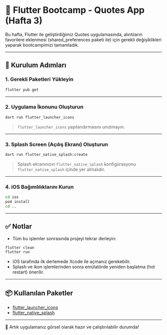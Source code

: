 # 📱 Flutter Bootcamp - Quotes App (Hafta 3)

Bu hafta, Flutter ile geliştirdiğimiz Quotes uygulamasında, alıntıların favorilere eklenmesi (shared_preferences paketi ile) için gerekli değişiklikleri yaparak bootcampimizi tamamladık.

---

## 🚀 Kurulum Adımları

### 1. Gerekli Paketleri Yükleyin

```bash
flutter pub get
```

---

### 2. Uygulama İkonunu Oluşturun

```bash
dart run flutter_launcher_icons
```

> `flutter_launcher_icons` yapılandırmasını unutmayın.

---

### 3. Splash Screen (Açılış Ekranı) Oluşturun

```bash
dart run flutter_native_splash:create
```

> Splash ekranınızın `flutter_native_splash` konfigürasyonu `flutter_native_splash` içinde yer almalıdır.

---

### 4. iOS Bağımlılıklarını Kurun

```bash
cd ios
pod install
cd ..
```

---

## ✅ Notlar

- Tüm bu işlemler sonrasında projeyi tekrar derleyin:

```bash
flutter clean
flutter run
```

- iOS tarafında ilk derlemede Xcode ile açmanız gerekebilir.
- Splash ve ikon işlemlerinden sonra emülatörde yeniden başlatma (hot restart) önerilir.

---

## 📦 Kullanılan Paketler

- [flutter_launcher_icons](https://pub.dev/packages/flutter_launcher_icons)
- [flutter_native_splash](https://pub.dev/packages/flutter_native_splash)

---

🎉 Artık uygulamanız görsel olarak hazır ve çalıştırılabilir durumda!
